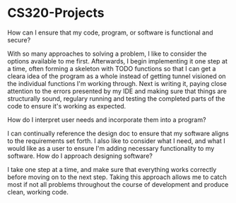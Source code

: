 # CS320-Projects
How can I ensure that my code, program, or software is functional and secure?

With so many approaches to solving a problem, I like to consider the options available to me first. Afterwards, I begin implementing it one step at a time, often forming a skeleton with TODO functions so that I can get a cleara idea of the program as a whole instead of getting tunnel visioned on the individual functions I'm working through. Next is writing it, paying close attention to the errors presented by my IDE and making sure that things are structurally sound, regulary running and testing the completed parts of the code to ensure it's working as expected.

How do I interpret user needs and incorporate them into a program?

I can continually reference the design doc to ensure that my software aligns to the requirements set forth. I also like to consider what I need, and what I would like as a user to ensure I'm adding necessary functionality to my software.
How do I approach designing software?

I take one step at a time, and make sure that everything works correctly before moving on to the next step. Taking this approach allows me to catch most if not all problems throughout the course of development and produce clean, working code.
